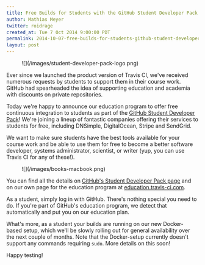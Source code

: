 ```yaml
---
title: Free Builds for Students with the GitHub Student Developer Pack
author: Mathias Meyer
twitter: roidrage
created_at: Tue 7 Oct 2014 9:00:00 PDT
permalink: 2014-10-07-free-builds-for-students-github-student-developer-pack
layout: post
---
```

<figure class="normal right" style="width: 400px;">
  ![](/images/student-developer-pack-logo.png)
</figure>
Ever since we launched the product version of Travis CI, we've received numerous
requests by students to support them in their course work. GitHub had
spearheaded the idea of supporting education and academia with discounts on
private repositories.

Today we're happy to announce our education program to offer free continuous
integration to students as part of the [GitHub Student Developer
Pack](https://education.github.com/pack)! We're joining a lineup of fantastic
companies offering their services to students for free, including DNSimple,
DigitalOcean, Stripe and SendGrid.

We want to make sure students have the best tools available for your course work and
be able to use them for free to become a better software developer, systems
administrator, scientist, or writer (yup, you can use Travis CI for any of
these!).

<figure class="smaller right">
  ![](/images/books-macbook.png)
</figure>

You can find all the details on [GitHub's Student Developer Pack
page](https://education.github.com/pack) and on our own page for the education
program at [education.travis-ci.com](https://education.travis-ci.com).

As a student, simply log in with GitHub. There's nothing special you need to do.
If you're part of GitHub's education program, we detect that automatically and
put you on our education plan.

What's more, as a student your builds are running on our new Docker-based setup,
which we'll be slowly rolling out for general availability over the next couple
of months. Note that the Docker-setup currently doesn't support any commands
requiring `sudo`. More details on this soon!

Happy testing!
